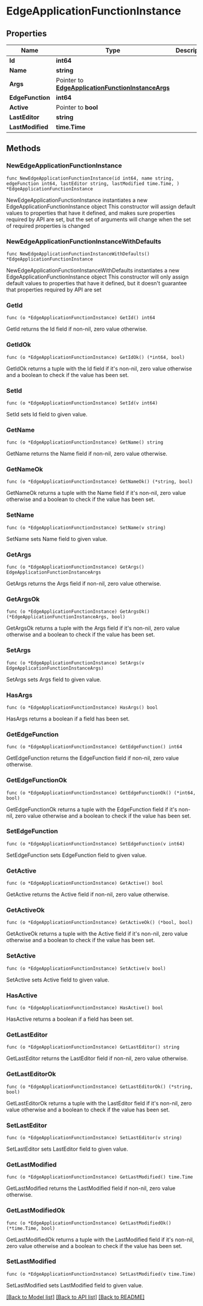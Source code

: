 # EdgeApplicationFunctionInstance

## Properties

Name | Type | Description | Notes
------------ | ------------- | ------------- | -------------
**Id** | **int64** |  | 
**Name** | **string** |  | 
**Args** | Pointer to [**EdgeApplicationFunctionInstanceArgs**](EdgeApplicationFunctionInstanceArgs.md) |  | [optional] 
**EdgeFunction** | **int64** |  | 
**Active** | Pointer to **bool** |  | [optional] 
**LastEditor** | **string** |  | 
**LastModified** | **time.Time** |  | 

## Methods

### NewEdgeApplicationFunctionInstance

`func NewEdgeApplicationFunctionInstance(id int64, name string, edgeFunction int64, lastEditor string, lastModified time.Time, ) *EdgeApplicationFunctionInstance`

NewEdgeApplicationFunctionInstance instantiates a new EdgeApplicationFunctionInstance object
This constructor will assign default values to properties that have it defined,
and makes sure properties required by API are set, but the set of arguments
will change when the set of required properties is changed

### NewEdgeApplicationFunctionInstanceWithDefaults

`func NewEdgeApplicationFunctionInstanceWithDefaults() *EdgeApplicationFunctionInstance`

NewEdgeApplicationFunctionInstanceWithDefaults instantiates a new EdgeApplicationFunctionInstance object
This constructor will only assign default values to properties that have it defined,
but it doesn't guarantee that properties required by API are set

### GetId

`func (o *EdgeApplicationFunctionInstance) GetId() int64`

GetId returns the Id field if non-nil, zero value otherwise.

### GetIdOk

`func (o *EdgeApplicationFunctionInstance) GetIdOk() (*int64, bool)`

GetIdOk returns a tuple with the Id field if it's non-nil, zero value otherwise
and a boolean to check if the value has been set.

### SetId

`func (o *EdgeApplicationFunctionInstance) SetId(v int64)`

SetId sets Id field to given value.


### GetName

`func (o *EdgeApplicationFunctionInstance) GetName() string`

GetName returns the Name field if non-nil, zero value otherwise.

### GetNameOk

`func (o *EdgeApplicationFunctionInstance) GetNameOk() (*string, bool)`

GetNameOk returns a tuple with the Name field if it's non-nil, zero value otherwise
and a boolean to check if the value has been set.

### SetName

`func (o *EdgeApplicationFunctionInstance) SetName(v string)`

SetName sets Name field to given value.


### GetArgs

`func (o *EdgeApplicationFunctionInstance) GetArgs() EdgeApplicationFunctionInstanceArgs`

GetArgs returns the Args field if non-nil, zero value otherwise.

### GetArgsOk

`func (o *EdgeApplicationFunctionInstance) GetArgsOk() (*EdgeApplicationFunctionInstanceArgs, bool)`

GetArgsOk returns a tuple with the Args field if it's non-nil, zero value otherwise
and a boolean to check if the value has been set.

### SetArgs

`func (o *EdgeApplicationFunctionInstance) SetArgs(v EdgeApplicationFunctionInstanceArgs)`

SetArgs sets Args field to given value.

### HasArgs

`func (o *EdgeApplicationFunctionInstance) HasArgs() bool`

HasArgs returns a boolean if a field has been set.

### GetEdgeFunction

`func (o *EdgeApplicationFunctionInstance) GetEdgeFunction() int64`

GetEdgeFunction returns the EdgeFunction field if non-nil, zero value otherwise.

### GetEdgeFunctionOk

`func (o *EdgeApplicationFunctionInstance) GetEdgeFunctionOk() (*int64, bool)`

GetEdgeFunctionOk returns a tuple with the EdgeFunction field if it's non-nil, zero value otherwise
and a boolean to check if the value has been set.

### SetEdgeFunction

`func (o *EdgeApplicationFunctionInstance) SetEdgeFunction(v int64)`

SetEdgeFunction sets EdgeFunction field to given value.


### GetActive

`func (o *EdgeApplicationFunctionInstance) GetActive() bool`

GetActive returns the Active field if non-nil, zero value otherwise.

### GetActiveOk

`func (o *EdgeApplicationFunctionInstance) GetActiveOk() (*bool, bool)`

GetActiveOk returns a tuple with the Active field if it's non-nil, zero value otherwise
and a boolean to check if the value has been set.

### SetActive

`func (o *EdgeApplicationFunctionInstance) SetActive(v bool)`

SetActive sets Active field to given value.

### HasActive

`func (o *EdgeApplicationFunctionInstance) HasActive() bool`

HasActive returns a boolean if a field has been set.

### GetLastEditor

`func (o *EdgeApplicationFunctionInstance) GetLastEditor() string`

GetLastEditor returns the LastEditor field if non-nil, zero value otherwise.

### GetLastEditorOk

`func (o *EdgeApplicationFunctionInstance) GetLastEditorOk() (*string, bool)`

GetLastEditorOk returns a tuple with the LastEditor field if it's non-nil, zero value otherwise
and a boolean to check if the value has been set.

### SetLastEditor

`func (o *EdgeApplicationFunctionInstance) SetLastEditor(v string)`

SetLastEditor sets LastEditor field to given value.


### GetLastModified

`func (o *EdgeApplicationFunctionInstance) GetLastModified() time.Time`

GetLastModified returns the LastModified field if non-nil, zero value otherwise.

### GetLastModifiedOk

`func (o *EdgeApplicationFunctionInstance) GetLastModifiedOk() (*time.Time, bool)`

GetLastModifiedOk returns a tuple with the LastModified field if it's non-nil, zero value otherwise
and a boolean to check if the value has been set.

### SetLastModified

`func (o *EdgeApplicationFunctionInstance) SetLastModified(v time.Time)`

SetLastModified sets LastModified field to given value.



[[Back to Model list]](../README.md#documentation-for-models) [[Back to API list]](../README.md#documentation-for-api-endpoints) [[Back to README]](../README.md)


